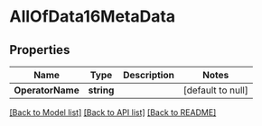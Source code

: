 # AllOfData16MetaData

## Properties
Name | Type | Description | Notes
------------ | ------------- | ------------- | -------------
**OperatorName** | **string** |  | [default to null]

[[Back to Model list]](../README.md#documentation-for-models) [[Back to API list]](../README.md#documentation-for-api-endpoints) [[Back to README]](../README.md)

